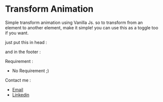 <h1>Transform Animation</h1>

Simple transform animation using Vanilla Js. so to transform from an element to another element, make it simple!
you can use this as a toggle too if you want.

<p>just put this in head : </p>

<!-- `<link href="https://cdn.jsdelivr.net/gh/sadmiral98/search_table_bootstrap_lib/dist/search_table_bootstrap.min.css" rel="stylesheet"/>` -->

<p>and in the footer :</p>

<!-- `<script src="https://cdn.jsdelivr.net/gh/sadmiral98/search_table_bootstrap_lib/dist/search_table_bootstrap.min.js"></script>` -->

Requirement :
- No Requirement ;)

Contact me :
- [Email](mailto:rizkysptr3798@gmail.com)
- [Linkedin](https://www.linkedin.com/in/rizkyputra98/)